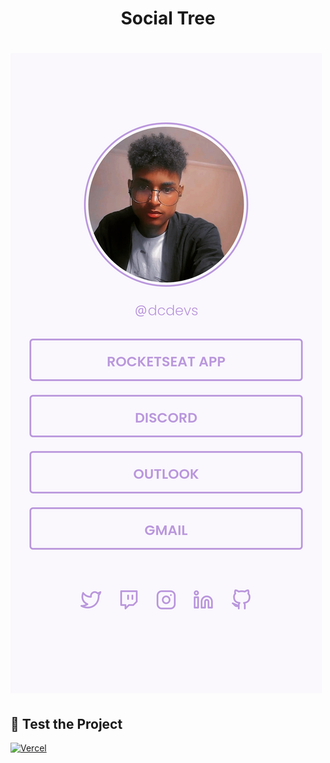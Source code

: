 <h1 align="center">Social Tree<h1>
 
<img src=".github/page.png"/>

<br>

## 📔 **Test the Project**

[![Vercel](https://img.shields.io/static/v1?label=&message=VERCEL&color=black&style=for-the-badge&logo=VERCEL)]()

